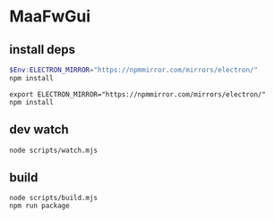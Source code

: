 # MaaFwGui

## install deps

```powershell
$Env:ELECTRON_MIRROR="https://npmmirror.com/mirrors/electron/"
npm install
```

```shell
export ELECTRON_MIRROR="https://npmmirror.com/mirrors/electron/"
npm install
```

## dev watch

```shell
node scripts/watch.mjs
```

## build

```shell
node scripts/build.mjs
npm run package
```
